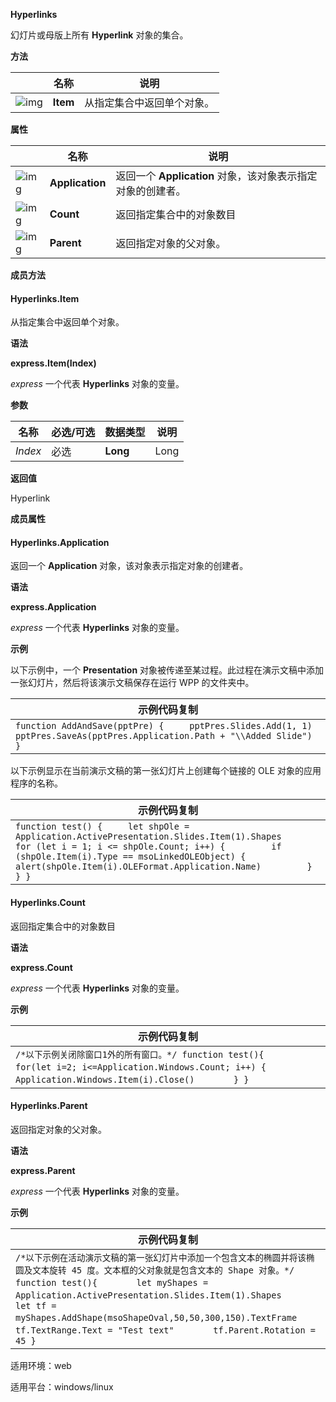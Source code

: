 **Hyperlinks**



幻灯片或母版上所有 **Hyperlink** 对象的集合。

**方法**

|                                                              | 名称     | 说明                       |
| ------------------------------------------------------------ | -------- | -------------------------- |
| ![img](https://qn.cache.wpscdn.cn/encs/doc/office_v19/gif/methods.gif) | **Item** | 从指定集合中返回单个对象。 |

**属性**

|                                                              | 名称            | 说明                                                        |
| ------------------------------------------------------------ | --------------- | ----------------------------------------------------------- |
| ![img](https://qn.cache.wpscdn.cn/encs/doc/office_v19/gif/properties.gif) | **Application** | 返回一个 **Application** 对象，该对象表示指定对象的创建者。 |
| ![img](https://qn.cache.wpscdn.cn/encs/doc/office_v19/gif/properties.gif) | **Count**       | 返回指定集合中的对象数目                                    |
| ![img](https://qn.cache.wpscdn.cn/encs/doc/office_v19/gif/properties.gif) | **Parent**      | 返回指定对象的父对象。                                      |

**成员方法**

#### **Hyperlinks.Item**

从指定集合中返回单个对象。

**语法**

**express.Item(Index)**

*express*   一个代表 **Hyperlinks** 对象的变量。

**参数**

| **名称** | **必选/可选** | **数据类型** | **说明** |
| -------- | ------------- | ------------ | -------- |
| *Index*  | 必选          | **Long**     | Long     |

**返回值**

Hyperlink

**成员属性**

#### **Hyperlinks.Application**

返回一个 **Application** 对象，该对象表示指定对象的创建者。

**语法**

**express.Application**

*express*   一个代表 **Hyperlinks** 对象的变量。

**示例**

以下示例中，一个 **Presentation** 对象被传递至某过程。此过程在演示文稿中添加一张幻灯片，然后将该演示文稿保存在运行 WPP 的文件夹中。

| 示例代码复制                                                 |
| ------------------------------------------------------------ |
| `function AddAndSave(pptPre) {     pptPres.Slides.Add(1, 1)     pptPres.SaveAs(pptPres.Application.Path + "\\Added Slide") }` |

以下示例显示在当前演示文稿的第一张幻灯片上创建每个链接的 OLE 对象的应用程序的名称。

| 示例代码复制                                                 |
| ------------------------------------------------------------ |
| `function test() {     let shpOle = Application.ActivePresentation.Slides.Item(1).Shapes     for (let i = 1; i <= shpOle.Count; i++) {         if (shpOle.Item(i).Type == msoLinkedOLEObject) {             alert(shpOle.Item(i).OLEFormat.Application.Name)         }     } } ` |

#### **Hyperlinks.Count**

返回指定集合中的对象数目

**语法**

**express.Count**

*express*   一个代表 **Hyperlinks** 对象的变量。

**示例**

| 示例代码复制                                                 |
| ------------------------------------------------------------ |
| `/*以下示例关闭除窗口1外的所有窗口。*/ function test(){ 　　　　for(let i=2; i<=Application.Windows.Count; i++) { 　　　　    Application.Windows.Item(i).Close() 　　　　} }` |

#### **Hyperlinks.Parent**

返回指定对象的父对象。

**语法**

**express.Parent**

*express*   一个代表 **Hyperlinks** 对象的变量。

**示例**

| 示例代码复制                                                 |
| ------------------------------------------------------------ |
| `/*以下示例在活动演示文稿的第一张幻灯片中添加一个包含文本的椭圆并将该椭圆及文本旋转 45 度。文本框的父对象就是包含文本的 Shape 对象。*/ function test(){ 　　　　let myShapes = Application.ActivePresentation.Slides.Item(1).Shapes 　　　　let tf = myShapes.AddShape(msoShapeOval,50,50,300,150).TextFrame 　　　　tf.TextRange.Text = "Test text" 　　　　tf.Parent.Rotation = 45 }` |

适用环境：web

适用平台：windows/linux